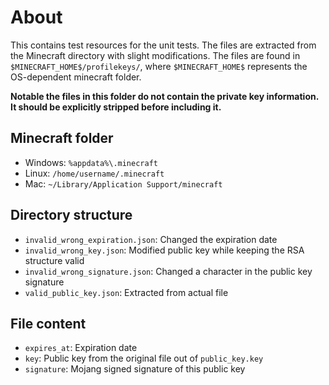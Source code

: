 # About

This contains test resources for the unit tests. The files are extracted from the Minecraft directory with slight
modifications. The files are found in `$MINECRAFT_HOME$/profilekeys/`, where `$MINECRAFT_HOME$` represents the
OS-dependent minecraft folder.

**Notable the files in this folder do not contain the private key information. It should be explicitly
stripped before including it.**

## Minecraft folder

* Windows: `%appdata%\.minecraft`
* Linux: `/home/username/.minecraft`
* Mac: `~/Library/Application Support/minecraft`

## Directory structure

* `invalid_wrong_expiration.json`: Changed the expiration date
* `invalid_wrong_key.json`: Modified public key while keeping the RSA structure valid
* `invalid_wrong_signature.json`: Changed a character in the public key signature
* `valid_public_key.json`: Extracted from actual file

## File content

* `expires_at`: Expiration date
* `key`: Public key from the original file out of `public_key.key`
* `signature`: Mojang signed signature of this public key
